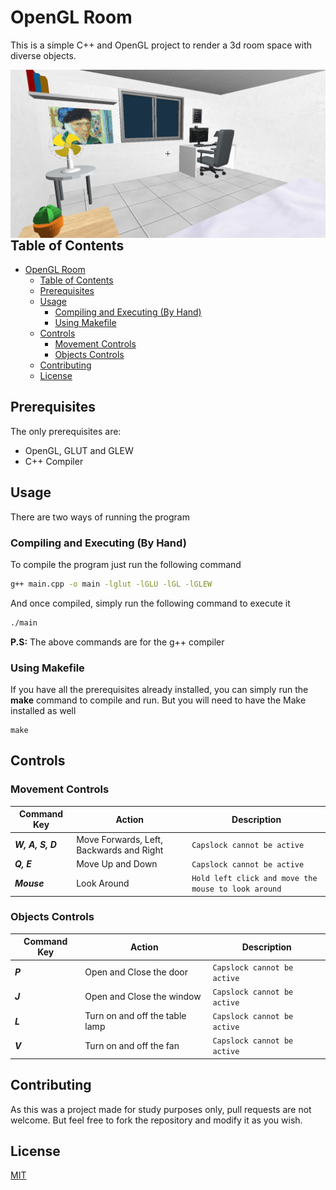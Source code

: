 # OpenGL Room

This is a simple C++ and OpenGL project to render a 3d room space with diverse objects.

<img src="./res/images/preview.png"
     alt="A simple room scene preview"
     style="float: left; margin-right: 10px;" />

## Table of Contents

- [OpenGL Room](#opengl-room)
  - [Table of Contents](#table-of-contents)
  - [Prerequisites](#prerequisites)
  - [Usage](#usage)
    - [Compiling and Executing (By Hand)](#compiling-and-executing-by-hand)
    - [Using Makefile](#using-makefile)
  - [Controls](#controls)
    - [Movement Controls](#movement-controls)
    - [Objects Controls](#objects-controls)
  - [Contributing](#contributing)
  - [License](#license)

## Prerequisites

The only prerequisites are:

- OpenGL, GLUT and GLEW
- C++ Compiler

## Usage

There are two ways of running the program

### Compiling and Executing (By Hand)

To compile the program just run the following command

```bash
g++ main.cpp -o main -lglut -lGLU -lGL -lGLEW
```

And once compiled, simply run the following command to execute it

```bash
./main
```

**P.S:** The above commands are for the g++ compiler

### Using Makefile

If you have all the prerequisites already installed, you can simply run the **make** command to compile and run. But you will need to have the Make installed as well

```
make
```

## Controls

### Movement Controls

| Command Key      | Action                                   | Description                                         |
| ---------------- | ---------------------------------------- | --------------------------------------------------- |
| **_W, A, S, D_** | Move Forwards, Left, Backwards and Right | `Capslock cannot be active`                         |
| **_Q, E_**       | Move Up and Down                         | `Capslock cannot be active`                         |
| **_Mouse_**      | Look Around                              | `Hold left click and move the mouse to look around` |

### Objects Controls

| Command Key | Action                         | Description                 |
| ----------- | ------------------------------ | --------------------------- |
| **_P_**     | Open and Close the door        | `Capslock cannot be active` |
| **_J_**     | Open and Close the window      | `Capslock cannot be active` |
| **_L_**     | Turn on and off the table lamp | `Capslock cannot be active` |
| **_V_**     | Turn on and off the fan        | `Capslock cannot be active` |

## Contributing

As this was a project made for study purposes only, pull requests are not welcome. But feel free to fork the repository and modify it as you wish.

## License

[MIT](./LICENSE)
